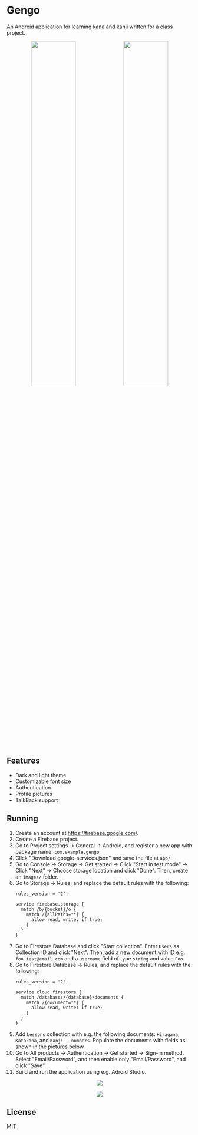 # Gengo

An Android application for learning kana and kanji written for a class project.

<p align="center">
    <img src="https://github.com/user-attachments/assets/7a7620bb-54ce-4640-83c3-969f98568168" width="49%" />
    <img src="https://github.com/user-attachments/assets/76a94743-ea6a-4c24-a507-4c81690062c1" width="49%" />
</p>

## Features

- Dark and light theme
- Customizable font size
- Authentication
- Profile pictures
- TalkBack support

## Running

1. Create an account at https://firebase.google.com/.
2. Create a Firebase project.
3. Go to Project settings &rarr; General &rarr; Android, and register a new app with package name: `com.example.gengo`.
4. Click "Download google-services.json" and save the file at `app/`.
5. Go to Console &rarr; Storage &rarr; Get started &rarr; Click "Start in test mode" &rarr; Click "Next" &rarr; Choose storage location and click "Done". Then, create an `images/` folder.
6. Go to Storage &rarr; Rules, and replace the default rules with the following:
    ```
    rules_version = '2';

    service firebase.storage {
      match /b/{bucket}/o {
        match /{allPaths=**} {
          allow read, write: if true;
        }
      }
    }
    ```
7. Go to Firestore Database and click "Start collection". Enter `Users` as Collection ID and click "Next". Then, add a new document with ID e.g. `foo.test@email.com` and a `username` field of type `string` and value `Foo`.
8. Go to Firestore Database &rarr; Rules, and replace the default rules with the following:
    ```
    rules_version = '2';

    service cloud.firestore {
      match /databases/{database}/documents {
        match /{document=**} {
          allow read, write: if true;
        }
      }
    }
    ```
9. Add `Lessons` collection with e.g. the following documents: `Hiragana`, `Katakana`, and `Kanji - numbers`. Populate the documents with fields as shown in the pictures below.
10. Go to All products &rarr; Authentication &rarr; Get started &rarr; Sign-in method. Select "Email/Password", and then enable only "Email/Password", and click "Save".
11. Build and run the application using e.g. Adroid Studio.

<p align="center">
  <img src="https://github.com/user-attachments/assets/7db587bc-f5be-4d6e-abf1-e0fd2a3ff7bb" />
</p>
<p align="center">
  <img src="https://github.com/user-attachments/assets/ff88ed60-437b-4e29-92ca-b22f73805072" />
</p>

## License

[MIT](https://github.com/murban11/gengo/blob/main/LICENSE)
